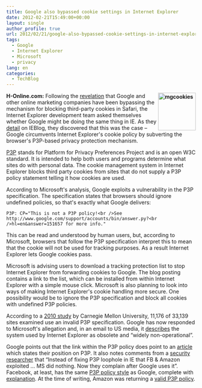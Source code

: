 ```yaml
---
title: Google also bypassed cookie settings in Internet Explorer
date: 2012-02-21T15:49:00+00:00
layout: single
author_profile: true
url: 2012/02/21/google-also-bypassed-cookie-settings-in-internet-explorer/
tags:
  - Google
  - Internet Explorer
  - Microsoft
  - privacy
lang: en
categories: 
  - TechBlog
---
```

**[<img title="mgcookies" border="0" alt="mgcookies" align="right" src="http://lh5.ggpht.com/-V3ZV3KV4htA/T0O2E2DuUGI/AAAAAAAAE5I/GnyDNE9ASnE/mgcookies_thumb%25255B1%25255D.png?imgmax=800" width="100" height="100" />](http://lh6.ggpht.com/-IF6fIjMotxg/T0O2BbEN-hI/AAAAAAAAE5A/-J80BnZLvS4/s1600-h/mgcookies%25255B3%25255D.png)H-Online.com:** Following the [revelation](/2012/02/google-found-evading-safari-privacy.html) that Google and other online marketing companies have been bypassing the mechanism for blocking third-party cookies in Safari, the Internet Explorer development team asked themselves whether Google might be doing the same thing in IE. As they [detail](http://blogs.msdn.com/b/ie/archive/2012/02/20/google-bypassing-user-privacy-settings.aspx) on IEBlog, they discovered that this was the case – Google circumvents Internet Explorer's cookie policy by subverting the browser's P3P-based privacy protection mechanism. 

[P3P](http://wikipedia.org/wiki/P3P) stands for Platform for Privacy Preferences Project and is an open W3C standard. It is intended to help both users and programs determine what sites do with personal data. The cookie management system in Internet Explorer blocks third party cookies from sites that do not supply a P3P policy statement telling it how cookies are used. 

According to Microsoft's analysis, Google exploits a vulnerability in the P3P specification. The specification states that browsers should ignore undefined policies, so that's exactly what Google delivers:

```shell
P3P: CP="This is not a P3P policy!<br />See http://www.google.com/support/accounts/bin/answer.py?<br />hl=en&answer=151657 for more info." 
```



This can be read and understood by human users, but, according to Microsoft, browsers that follow the P3P specification interpret this to mean that the cookie will not be used for tracking purposes. As a result Internet Explorer lets Google cookies pass.

Microsoft is advising users to download a tracking protection list to stop Internet Explorer from forwarding cookies to Google. The blog posting contains a link to the list, which can be installed from within Internet Explorer with a simple mouse click. Microsoft is also planning to look into ways of making Internet Explorer's cookie handling more secure. One possibility would be to ignore the P3P specification and block all cookies with undefined P3P policies.

According to a [2010 study](http://www.cylab.cmu.edu/files/pdfs/tech_reports/CMUCyLab10014.pdf) by Carnegie Mellon University, 11,176 of 33,139 sites examined use an invalid P3P specification. Google has now responded to Microsoft's allegation and, in an email to US media, it [describes](http://parislemon.com/post/17998654387/google-microsoft-is-full-of-shit) the system used by Internet Explorer as obsolete and “widely non-operational”.

Google points out that the link within the P3P policy does point to an [article](http://support.google.com/accounts/bin/answer.py?hl=en&answer=151657) which states their position on P3P. It also notes comments from a [security researcher](https://twitter.com/#!/csoghoian/status/171687280824692737) that “Instead of fixing P3P loophole in IE that FB & Amazon exploited … MS did nothing. Now they complain after Google uses it”. Facebook, at least, has the same [P3P policy style](http://validator.w3.org/p3p/20020128/p3p.pl?uri=http%3A%2F%2Fwww.facebook.com%2F) as Google, complete with [explanation](http://www.facebook.com/help/?page=219494461411349). At the time of writing, Amazon was returning a [valid P3P policy](http://validator.w3.org/p3p/20020128/p3p.pl?uri=http%3A%2F%2Fwww.amazon.com%2F).